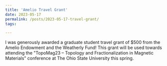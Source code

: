 ```yaml
---
title: 'Amelio Travel Grant'
date: 2023-05-17
permalink: /posts/2023-05-17-travel-grant/
tags:

---
```


I was generously awarded a graduate student travel grant of $500 from the Amelio Endowment and the Weatherly Fund! This grant will be used towards attending the "TopoMag23 – Topology and Fractionalization in Magnetic Materials" conference at The Ohio State University this spring. 
